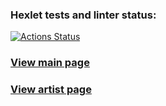 ### Hexlet tests and linter status:
[![Actions Status](https://github.com/Prilea/layout-designer-project-lvl2/workflows/hexlet-check/badge.svg)](https://github.com/Prilea/layout-designer-project-lvl2/actions)

### [View main page](https://level-machine.surge.sh/)
### [View artist page](https://level-machine.surge.sh/artist.html)
